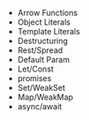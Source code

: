 * Arrow Functions
* Object Literals
* Template Literals
* Destructuring
* Rest/Spread
* Default Param
* Let/Const
* promises
* Set/WeakSet
* Map/WeakMap
* async/await

